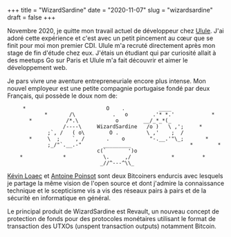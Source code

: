 +++ 
title = "WizardSardine" 
date = "2020-11-07" 
slug =  "wizardsardine"
draft = false 
+++

Novembre 2020, je quitte mon travail actuel de développeur chez
[Ulule](https://ulule.com). J'ai adoré cette expérience  et c'est avec un petit pincement
au cœur que se finit pour moi mon premier CDI. Ulule m'a recruté
directement après mon stage de fin d'étude chez eux. J'étais un étudiant
qui par curiosité allait à des meetups Go sur Paris et Ulule m'a fait
découvrir et aimer le développement web.

Je pars vivre une aventure entrepreneuriale encore plus intense.
Mon nouvel employeur est une petite compagnie portugaise fondé par deux
Français, qui possède le doux nom de: 

```ascii
     *                          O    .           ____
            *       /\            .   o        .'* *.'            *
       *           /*.\            o        __/_*_*(_
                  /----\     WizardSardine   /o )   \ ,';     *
             ;`, /   ( o\        O .         \ ,'    ;  /
       *     \  ;    `, /       .    o        "-.__.'"\_;       *
             ;_/"`.__.-"       _________                   *        *
                             c(`       ')o
    *             *            \.     ,/             *         *
                              _//^---^\\_   
```

[Kévin Loaec](https://twitter.com/KLoaec) et [Antoine Poinsot](https://twitter.com/darosior) 
sont deux Bitcoiners endurcis avec lesquels je partage la même vision 
de l'open source et dont j'admire la connaissance technique et le 
scepticisme vis a vis des réseaux pairs à pairs et de la sécurité 
en informatique en général.

Le principal produit de WizardSardine est Revault, un nouveau concept de
protection de fonds pour des protocoles monétaires utilisant le format
de transaction des UTXOs (unspent transaction outputs) notamment Bitcoin. 
